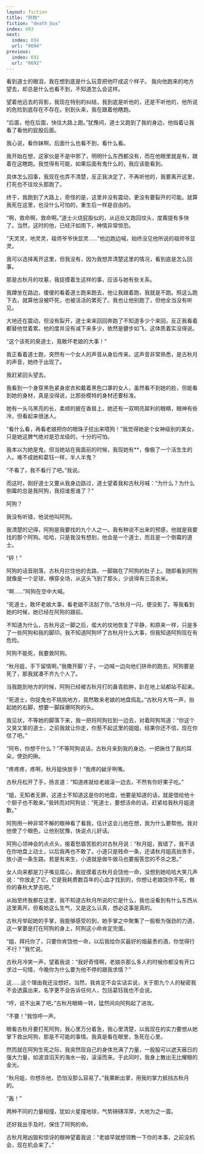 ```yaml
---
layout: fiction
title: "阿狗"
fiction: "death_bus"
index: 693
next:
  index: 694
  url: "0694"
previous:
  index: 692
  url: "0692"
---
```

看到道士的眼泪，我在想到底是什么玩意把他吓成这个样子。  我向他跑来的地方望去，却总是什么也看不到，不知道怎么会这样。

望着他远去的背影，我现在特别的纠结，我到底是听他的，还是不听他的，他所说的危险到底存在不存在。别到头来，我在跟着他瞎跑。

“后面，他在后面，快往大路上跑。”犹豫间，道士又跑到了我的身边，他指着让我看了看他的屁股后面。

我心说，看你妹啊，后面什么也看不到，看什么看。

我开始在想，这家伙是不是中邪了，明明什么东西都没有，而在他眼里就是有，跟着在这瞎跑。我觉得有可能，如果后面有鬼什么的，我应该能看到。

具体怎么回事，我现在也弄不清楚，反正我决定了，不再听他的，我要离开这里，打死也不往坟头那跑了。

终于，我跑到了大路上，奇怪的是，这里并没有震动，更没有要裂开的可能。就算我死在这里，也没什么可怕的，重生后一样是自由的。

“啊，救命啊，救命啊。”道士火烧屁股似的，从远处又跑回坟头，度甭提有多快了。当然，这时的他，已经汗如雨下，神情异常惊恐。

“天灵灵，地灵灵，祖师爷爷快显灵……”他边跑边喊，始终没见他所说的祖师爷显灵。

我可以选择离开这里，但我没有，因为我想弄清楚这里的情况，看到底是怎么回事。

那是古秋月的坟墓，我捉摸着生这样的事，应该与她有些关系。

我蹲坐在路边，傻傻的看着道士跑来跑去，他让我跟着跑，我就是不跑。照这么跑下去，就算他没被吓死，也被活活的累死了。我也让他别跑了，但他全当没有听见。

大地还在震动，但没有裂开，道士来来回回奔跑了不知道多少个来回，反正我看着都替他觉着累。他的度并没有减下来多少，依然是健步如飞，这体质着实没得说。

“这个该死的臭道士，竟敢坏老娘的大事！”

我正看着道士跑，突然有一个女人的声音从身后传来。这声音非常熟悉，是古秋月的声音，她终于出现了。

我赶紧回头望去。

我看到一个身穿黑色紧身皮衣和戴着黑色口罩的女人，虽然看不到她的脸，但能看到她的身材，真是没得说，比那些模特的身材还要标准。

她有一头乌黑亮的长，柔顺的披在香肩上，她还有一双明亮犀利的眼睛，眼神有些冷，但看起来很迷人。

“看什么看，再看老娘把你的眼珠子挖出来喂狗！”我觉得她是个女神级别的美女，只是她这脾气绝对是恐龙级的，十分的可怕。

我本以为她是鬼，但当她站在我面前的时候，我现她有**，像极了一个活生生的人。难不成她和葛钰一样，半人半鬼？

“不看了，我不看行了吧。”我说。

而这时，刚好道士又要从我身边路过，道士望着我和古秋月喊：“为什么？为什么倒霉的总是我阿狗，我招谁惹谁了？”

阿狗？

我没有听错，他说他叫阿狗。

我清楚的记得，阿狗是我要找的九个人之一。我有种说不出来的预感，他就是我要找的那个阿狗。哈哈，只是我没有想到，他会是一个道士，而且是一个倒霉的道士。

“砰！”

阿狗的话音刚落，古秋月拦住他的去路，一脚踹在了阿狗的肚子上。随即看到阿狗就像是一个足球，横穿全场，从这头飞到了那头，少说得有三百余米。

“啊……”阿狗在空中大喊。

“死道士，敢坏老娘大事，看老娘不活刮了你。”古秋月一闪，便没影了。等我看到她的时候，她已经在阿狗的跟前。

不知道为什么，古秋月这一脚之后，偌大的坟地恢复了平静，和原来一样，只是多了一些阿狗和我的脚印。我不知道阿狗坏了古秋月什么大事，但我知道阿狗现在有危险。

阿狗不能死，我要救阿狗。

“秋月姐，手下留情啊。”我撒开脚丫子，一边喊一边向他们拼命的跑去，阿狗要是死了，那我就凑不齐九个人了。

当我跑到地方的时候，阿狗已经被古秋月打的鼻青脸肿，趴在地上站都站不起来。

“死道士，你捉鬼也不挑挑地方，竟然敢来老娘的地盘捣乱。”古秋月大骂一声，抬起她的右脚，想要一脚踩爆阿狗的头。

我见状，不等她的脚落下来，我一把将阿狗拉到一边去，对着阿狗骂道：“你这个又臭又笨的道士，之前我就让你走，你惹不起这里的姐姐，结果你还不信，现在你信了吧。”

“阿布，你想干什么？”不等阿狗说话，古秋月来到我的身边，一把揪住了我的耳朵，使劲的揪。

“疼疼疼，疼啊，秋月姐快放手！”我疼的龇牙咧嘴。

古秋月松开了手，扬言道：“知道疼就给老娘滚一边去，不然有你好果子吃。”

“姐，无知者无罪，这道士不知道这是你的地盘，他要是知道的话，就是借给他十个胆子也不敢来。”我转而对阿狗说：“死道士，要想活命的话，赶紧给我秋月姐道歉。”

阿狗用一种非常不解的眼神看了看我，估计这会儿他在想，我为什么要帮他。我对他使了个眼色，让他别犹豫，快说点儿好话。

阿狗心领神会的点点头，接着愁眉苦脸的对古秋月说：“秋月姐，我错了，我不该在你地盘上动土，以后我再也不敢了。小道只是贱命一条，还请秋月姐高抬贵手，放小道一条生路。若是有来生，小道就是做牛做马也要报答您的不杀之恩。”

女人向来都是刀子嘴豆腐心，我捉摸着古秋月会饶他一命，没想到她哈哈大笑几声说：“你放走了它，它是我耗费数百年的心血才找到的，你想让老娘饶你不死，做你的春秋大梦去吧。”

从始至终我都在这里，我不知道古秋月所说的它是什么，我也没看到有什么东西从这里离开。但看她这么生气，又是这么认真，想必这事是真的。

古秋月举起她的手掌，我能够感受的到，她手掌之中聚集了一股极为强劲的力道，这一掌要是打在阿狗的身上，阿狗这小命肯定完蛋。

“姐，拜托你了，只要你肯饶他一命，以后我给你买最好的烟最贵的酒，你觉得行不行？”我忙说。

古秋月冷笑一声，望着我说：“我好奇怪啊，老娘杀那么多人的时候你都没有开口求过一句情，今晚你为什么要为他不停的跟我求情？”

这……这个理由我还没想好。当然，我肯定不会实话实说，关于那九个人的秘密我不会透露出来，名字更不会告诉任何人，包括葛钰我也不会说。

“哼，说不出来了吧。”古秋月眼睛一转，猛然间向阿狗起了进攻。

“不要！”我惊呼一声。

眼看古秋月要打死阿狗，我心里万分着急，我心里清楚，以我现在的实力要想从她掌下救出阿狗，那是不可能的事情。我真是看在眼里，急死在心里。

然而就在阿狗生死之际，我突然现自己的身体充满了力量，一股股可以遮天蔽日的强大力量，如波浪滔天的海水一般，滚滚而来。于此同时，我身上散出无比耀眼的金光。

“秋月姐，你想杀他，恐怕没那么容易了。”我果断出掌，用我的掌力抵挡古秋月的。

“轰！”

两种不同的力量相撞，犹如火星撞地球，气势磅礴浑厚，大地为之一震。

还好我出手及时，保住了阿狗的命。

古秋月用凶狠和惊讶的眼神望着我说：“老娘早就想领教一下你的本事，之前没机会，现在机会来了。”
